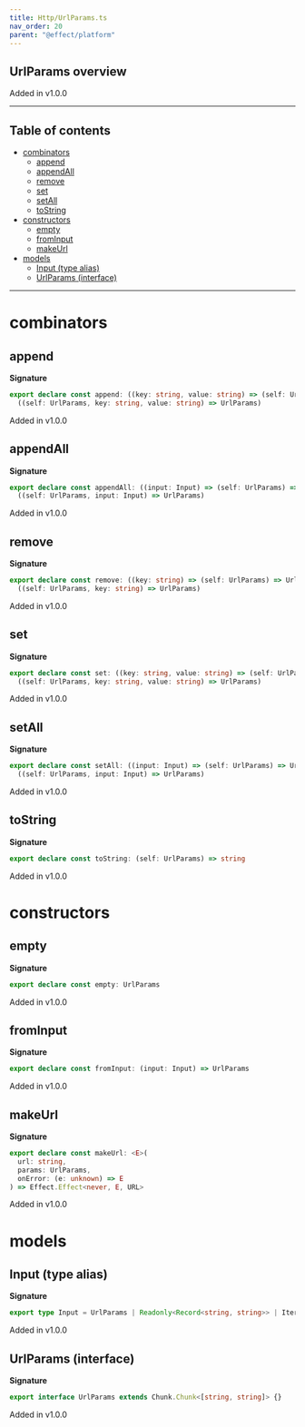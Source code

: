 ```yaml
---
title: Http/UrlParams.ts
nav_order: 20
parent: "@effect/platform"
---
```


## UrlParams overview

Added in v1.0.0

---

<h2 class="text-delta">Table of contents</h2>

- [combinators](#combinators)
  - [append](#append)
  - [appendAll](#appendall)
  - [remove](#remove)
  - [set](#set)
  - [setAll](#setall)
  - [toString](#tostring)
- [constructors](#constructors)
  - [empty](#empty)
  - [fromInput](#frominput)
  - [makeUrl](#makeurl)
- [models](#models)
  - [Input (type alias)](#input-type-alias)
  - [UrlParams (interface)](#urlparams-interface)

---

# combinators

## append

**Signature**

```ts
export declare const append: ((key: string, value: string) => (self: UrlParams) => UrlParams) &
  ((self: UrlParams, key: string, value: string) => UrlParams)
```

Added in v1.0.0

## appendAll

**Signature**

```ts
export declare const appendAll: ((input: Input) => (self: UrlParams) => UrlParams) &
  ((self: UrlParams, input: Input) => UrlParams)
```

Added in v1.0.0

## remove

**Signature**

```ts
export declare const remove: ((key: string) => (self: UrlParams) => UrlParams) &
  ((self: UrlParams, key: string) => UrlParams)
```

Added in v1.0.0

## set

**Signature**

```ts
export declare const set: ((key: string, value: string) => (self: UrlParams) => UrlParams) &
  ((self: UrlParams, key: string, value: string) => UrlParams)
```

Added in v1.0.0

## setAll

**Signature**

```ts
export declare const setAll: ((input: Input) => (self: UrlParams) => UrlParams) &
  ((self: UrlParams, input: Input) => UrlParams)
```

Added in v1.0.0

## toString

**Signature**

```ts
export declare const toString: (self: UrlParams) => string
```

Added in v1.0.0

# constructors

## empty

**Signature**

```ts
export declare const empty: UrlParams
```

Added in v1.0.0

## fromInput

**Signature**

```ts
export declare const fromInput: (input: Input) => UrlParams
```

Added in v1.0.0

## makeUrl

**Signature**

```ts
export declare const makeUrl: <E>(
  url: string,
  params: UrlParams,
  onError: (e: unknown) => E
) => Effect.Effect<never, E, URL>
```

Added in v1.0.0

# models

## Input (type alias)

**Signature**

```ts
export type Input = UrlParams | Readonly<Record<string, string>> | Iterable<readonly [string, string]> | URLSearchParams
```

Added in v1.0.0

## UrlParams (interface)

**Signature**

```ts
export interface UrlParams extends Chunk.Chunk<[string, string]> {}
```

Added in v1.0.0
